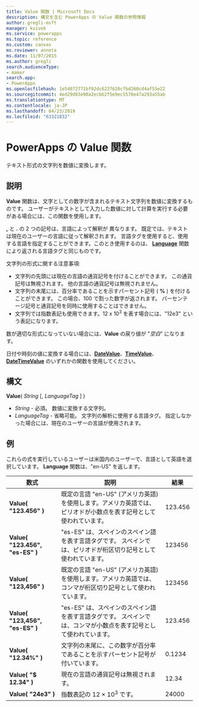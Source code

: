 ```yaml
---
title: Value 関数 | Microsoft Docs
description: 構文を含む PowerApps の Value 関数の参照情報
author: gregli-msft
manager: kvivek
ms.service: powerapps
ms.topic: reference
ms.custom: canvas
ms.reviewer: anneta
ms.date: 11/07/2015
ms.author: gregli
search.audienceType:
- maker
search.app:
- PowerApps
ms.openlocfilehash: 1e54072771bf92dc6237620cfbd260cd4af55e22
ms.sourcegitcommit: 4ed29d83e90a2ecbb2f5e9ec5578e47a293a55ab
ms.translationtype: MT
ms.contentlocale: ja-JP
ms.lasthandoff: 04/23/2019
ms.locfileid: "63321832"
---
```

# <a name="value-function-in-powerapps"></a>PowerApps の Value 関数
テキスト形式の文字列を数値に変換します。

## <a name="description"></a>説明
**Value** 関数は、文字としての数字が含まれるテキスト文字列を数値に変換するものです。 ユーザーがテキストとして入力した数値に対して計算を実行する必要がある場合には、この関数を使用します。

**,** と **.** の 2 つの記号は、言語によって解釈が 異なります。  既定では、テキストは現在のユーザーの言語に従って解釈されます。  言語タグを使用すると、使用する言語を指定することができます。このとき使用するのは、 **[Language](function-language.md)** 関数により返される言語タグと同じものです。

文字列の形式に関する注意事項:

* 文字列の先頭には現在の言語の通貨記号を付けることができます。  この通貨記号は無視されます。  他の言語の通貨記号は無視されません。
* 文字列の末尾には、百分率であることを示すパーセント記号 ( **%** ) を付けることができます。  この場合、100 で割った数字が返されます。  パーセンテージ記号と通貨記号を同時に使用することはできません。
* 文字列では指数表記も使用できます。12 x 10<sup>3</sup> を表す場合には、"12e3" という表記になります。

数が適切な形式になっていない場合には、**Value** の戻り値が "*空白*" になります。

日付や時刻の値に変換する場合には、[**DateValue**](function-datevalue-timevalue.md)、[**TimeValue**](function-datevalue-timevalue.md)、[**DateTimeValue**](function-datevalue-timevalue.md) のいずれかの関数を使用してください。

## <a name="syntax"></a>構文
**Value**( *String* [, *LanguageTag* ] )

* *String* - 必須。 数値に変換する文字列。
* *LanguageTag* - 省略可能。  文字列の解析に使用する言語タグ。  指定しなかった場合には、現在のユーザーの言語が使用されます。

## <a name="examples"></a>例
これらの式を実行しているユーザーは米国内のユーザーで、言語として英語を選択しています。  **Language** 関数は、"en-US" を返します。

| 数式 | 説明 | 結果 |
| --- | --- | --- |
| **Value( "123.456" )** |既定の言語 "en-US" (アメリカ英語) を使用します。アメリカ英語では、ピリオドが小数点を表す記号として使われています。 |123.456 |
| **Value( "123.456", "es-ES" )** |"es-ES" は、スペインのスペイン語を表す言語タグです。  スペインでは、ピリオドが桁区切り記号として使われています。 |123456 |
| **Value( "123,456" )** |既定の言語 "en-US" (アメリカ英語) を使用します。アメリカ英語では、コンマが桁区切り記号として使われています。 |123456 |
| **Value( "123,456", "es-ES" )** |"es-ES" は、スペインのスペイン語を表す言語タグです。  スペインでは、コンマが小数点を表す記号として使われています。 |123.456 |
| **Value( "12.34%" )** |文字列の末尾に、この数字が百分率であることを示すパーセント記号が付いています。 |0.1234 |
| **Value( "$ 12.34" )** |現在の言語の通貨記号は無視されます。 |12.34 |
| **Value( "24e3" )** |指数表記の 12 × 10<sup>3</sup> です。 |24000 |

